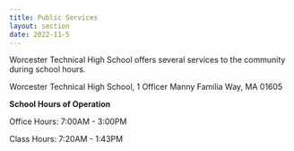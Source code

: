 ```yaml
---
title: Public Services
layout: section
date: 2022-11-5
---
```


Worcester Technical High School offers several services to the community during school hours.

Worcester Technical High School, 1 Officer Manny Familia Way, MA 01605

**School Hours of Operation**

Office Hours: 7:00AM - 3:00PM

Class Hours: 7:20AM - 1:43PM